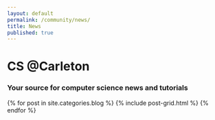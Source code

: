 ```yaml
---
layout: default
permalink: /community/news/
title: News
published: true
---
```

<div class='content-wrap'>
	<h1 class='big-page-title'>CS @Carleton</h1>
    <h3>Your source for computer science news and tutorials</h3>
	<div class="tiles">
	{% for post in site.categories.blog %}
  		{% include post-grid.html %}
	{% endfor %}
	</div>
</div>
